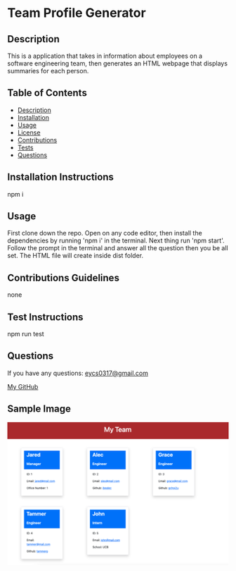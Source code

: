 # **Team Profile Generator**



  ## Description

  This is a application that takes in information about employees on a software engineering team, then generates an HTML webpage that displays summaries for each person.

  ## Table of Contents
  * [Description](#description)
  * [Installation](#installation-instructions)
  * [Usage](#usage)
  * [License](#license)
  * [Contributions](#contributions-guidelines)
  * [Tests](#test-instructions)
  * [Questions](#questions)

  ## Installation Instructions
  npm i

  ## Usage
    
   First clone down the repo. Open on any code editor, then install the dependencies by running 'npm i' in the terminal. Next thing run 'npm start'. Follow the prompt in the terminal and answer all the question then you be all set. The HTML file will create inside dist folder.



  ## Contributions Guidelines
  none

  ## Test Instructions
  npm run test

  ## Questions
  If you have any questions: eycs0317@gmail.com

  [My GitHub](https://github.com/eycs0317)

  ## Sample Image

  ![Screenshot Image](./image/example.png)

